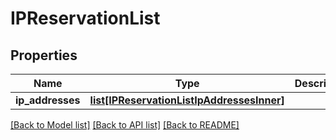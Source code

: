 # IPReservationList


## Properties
Name | Type | Description | Notes
------------ | ------------- | ------------- | -------------
**ip_addresses** | [**list[IPReservationListIpAddressesInner]**](IPReservationListIpAddressesInner.md) |  | [optional] 

[[Back to Model list]](../README.md#documentation-for-models) [[Back to API list]](../README.md#documentation-for-api-endpoints) [[Back to README]](../README.md)


